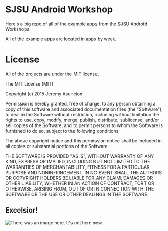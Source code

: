# SJSU Android Workshop 
Here's a big repo of all of the example apps from the SJSU Android Workshops. 

All of the example apps are located in apps by week. 

# License
All of the projects are under the MIT license.

The MIT License (MIT)

Copyright (c) 2015 Jeremy Asuncion

Permission is hereby granted, free of charge, to any person obtaining a copy of this software and associated documentation files (the "Software"), to deal in the Software without restriction, including without limitation the rights to use, copy, modify, merge, publish, distribute, sublicense, and/or sell copies of the Software, and to permit persons to whom the Software is furnished to do so, subject to the following conditions:

The above copyright notice and this permission notice shall be included in all copies or substantial portions of the Software.

THE SOFTWARE IS PROVIDED "AS IS", WITHOUT WARRANTY OF ANY KIND, EXPRESS OR IMPLIED, INCLUDING BUT NOT LIMITED TO THE WARRANTIES OF MERCHANTABILITY, FITNESS FOR A PARTICULAR PURPOSE AND NONINFRINGEMENT. IN NO EVENT SHALL THE AUTHORS OR COPYRIGHT HOLDERS BE LIABLE FOR ANY CLAIM, DAMAGES OR OTHER LIABILITY, WHETHER IN AN ACTION OF CONTRACT, TORT OR OTHERWISE, ARISING FROM, OUT OF OR IN CONNECTION WITH THE SOFTWARE OR THE USE OR OTHER DEALINGS IN THE SOFTWARE.

## Excelsior!
![There was an image here. It's not here now.](http://goo.gl/74J7Qc)